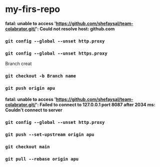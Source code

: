 # my-firs-repo
#### fatal: unable to access 'https://github.com/shefaysal/team-colabrator.git/': Could not resolve host: github.com

### `git config --global --unset http.proxy`
### `git config --global --unset https.proxy`

Branch creat 
### `git checkout -b Branch name `

### `git push origin apu `
#### fatal: unable to access 'https://github.com/shefaysal/team-colabrator.git/': Failed to connect to 127.0.0.1 port 8087 after 2034 ms: Couldn't connect to server
### `git config --global --unset http.proxy `

### `git push --set-upstream origin apu `
### `git checkout main  `

### `git pull --rebase origin apu`
